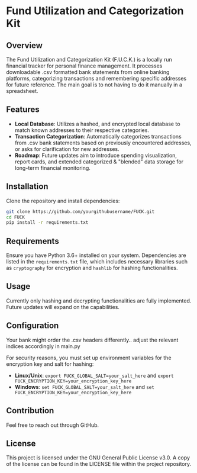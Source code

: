 
# Fund Utilization and Categorization Kit

## Overview

The Fund Utilization and Categorization Kit (F.U.C.K.) is a locally run financial tracker for personal finance management. It processes downloadable .csv formatted bank statements from online banking platforms, categorizing transactions and remembering specific addresses for future reference. The main goal is to not having to do it manually in a spreadsheet.
## Features

- **Local Database**: Utilizes a hashed, and encrypted local database to match known addresses to their respective categories.
- **Transaction Categorization**: Automatically categorizes transactions from .csv bank statements based on previously encountered addresses, or asks for clarification for new addresses.
- **Roadmap**: Future updates aim to introduce spending visualization, report cards, and extended categorized & "blended" data storage for long-term financial monitoring.

## Installation

Clone the repository and install dependencies:

```bash
git clone https://github.com/yourgithubusername/FUCK.git
cd FUCK
pip install -r requirements.txt
```

## Requirements

Ensure you have Python 3.6+ installed on your system. Dependencies are listed in the `requirements.txt` file, which includes necessary libraries such as `cryptography` for encryption and `hashlib` for hashing functionalities.

## Usage

Currently only hashing and decrypting functionalities are fully implemented. Future updates will expand on the capabilities.

## Configuration

Your bank might order the .csv headers differently.. adjust the relevant indices accordingly in main.py

For security reasons, you must set up environment variables for the encryption key and salt for hashing:

- **Linux/Unix**: `export FUCK_GLOBAL_SALT=your_salt_here` and `export FUCK_ENCRYPTION_KEY=your_encryption_key_here`
- **Windows**: `set FUCK_GLOBAL_SALT=your_salt_here` and `set FUCK_ENCRYPTION_KEY=your_encryption_key_here`

## Contribution

Feel free to reach out through GitHub.

## License

This project is licensed under the GNU General Public License v3.0. A copy of the license can be found in the LICENSE file within the project repository.
